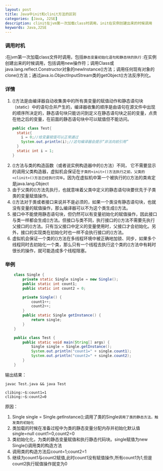 ```yaml
---
layout: post
title: Java中init和clinit方法的区别
categories: [Java, J2SE]
description: clinit在jvm第一次加载class时调用，init在实例创建出来的时候调用
keywords: Java,J2SE
---
```


### 调用时机 

<clinit>:在jvm第一次加载class文件时调用，包括`静态变量初始化语句和静态块的执行`
<init>:在实例创建出来的时候调用，包括调用new操作符；调用Class或java.lang.reflect.Constructor对象的newInstance()方法；调用任何现有对象的clone()方法；通过java.io.ObjectInputStream类的getObject()方法反序列化。

### 详情 

1. <clinit>()方法是由编译器自动收集类中的所有类变量的赋值动作和静态语句块（static）中的语句合并产生的，编译器收集的顺序是由语句在源文件中出现的顺序所决定的，静态语句块只能访问到定义在静态语句块之前的变量，点贵在他之后的变量，在前面的静态语句块中可以赋值但不能访问。
    ```java
    public class Test{
      static{
        i = 0;//给变量赋值可以正常通过
        System.out.println(i);//这句编译器会提示“非法向前引用”
      }
      static int i = 1;
    }
    ````
2. <clinit>()方法与类的构造函数（或者说实例构造器中的<init>()方法）不同， 它不需要显示的调用父类构造器，虚拟机会保证在`子类的<init>()方法执行之前，父类的<clinit>()方法已经执行完毕`。因为在虚拟机中第一个被执行的<clinit>()方法的类肯定是java.lang.Object
3. 由于父类的<clinit>()方法先执行，也就意味着父类中定义的静态语句块要优先于子类类的变量赋值操作。
4. <clinit>()方法对于类或者接口来说并不是必须的，如果一个类没有静态语句块，也就没有变量的赋值操作，那么编译器可以不为这个类生成<clinit>()方法。
5. 接口中不能使用静态语句块，但仍然可以有变量初始化的赋值操作，因此接口与类一样都会生成<clinit>()方法。但接口与类不同，执行接口的<clinit>()方法不需要先执行父接口的<clinit>()方法。只有当父接口中定义的变量使用时，父接口才会初始化。另外，接口的实现类在初始化时也一样不会执行接口的<clinit>()方法。
6. 虚拟机会保证一个类的<clinit>()方法在多线程环境中被正确地加锁、同步，如果多个线程同时去初始化一个类，那么只有一个线程去执行这个类的<clinit>()方法中有耗时很长的操作，就可能造成多个线程阻塞。

### 举例

````java
    class Single {
        private static Single single = new Single();
        public static int count1;
        public static int count2 = 0;

        private Single() {
            count1++;
            count2++;
        }
        public static Single getInstance() {
            return single;
        }
    }

    public class Test {
        public static void main(String[] args) {
            Single single = Single.getInstance();
            System.out.println("count1=" + single.count1);
            System.out.println("count2=" + single.count2);
        }
    }
````

输出结果：

` javac Test.java && java Test `

````text
clibing:~$:count1=1
clibing:~$:count2=0
````

原因：

1. Single single = Single.getInstance();调用了类的Single`调用了类的静态方法，触发类的初始化`
2. 类加载的时候在准备过程中为类的静态变量分配内存并初始化默认值 single=null count1=0,count2=0
3. 类初始化化，为类的静态变量赋值和执行静态代码块。single赋值为new Single()调用类的构造方法
4. 调用类的构造方法后count=1;count2=1
5. 继续为count1与count2赋值,此时count1没有赋值操作,所有count1为1,但是count2执行赋值操作就变为0
